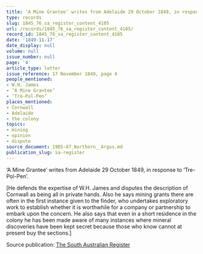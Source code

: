 ```yaml
---
title: ‘A Mine Grantee’ writes from Adelaide 29 October 1849, in response to ‘Tre-Pol-Pen’.
type: records
slug: 1845_76_sa_register_content_4105
url: /records/1845_76_sa_register_content_4105/
record_id: 1845_76_sa_register_content_4105
date: '1849-11-17'
date_display: null
volume: null
issue_number: null
page: '4'
article_type: letter
issue_reference: 17 November 1849, page 4
people_mentioned:
- W.H. James
- ‘A Mine Grantee’
- ‘Tre-Pol-Pen’
places_mentioned:
- Cornwall
- Adelaide
- the colony
topics:
- mining
- opinion
- dispute
source_document: 1985-87_Northern__Argus.md
publication_slug: sa-register
---
```


‘A Mine Grantee’ writes from Adelaide 29 October 1849, in response to ‘Tre-Pol-Pen’.

[He defends the expertise of W.H. James and disputes the description of Cornwall as being all in private hands.  Also he says mining grants there are often in the first instance given to the finder, who undertakes exploratory work to establish whether it is worthwhile for a company or partnership to embark upon the concern.  He also says that even in a short residence in the colony he has been made aware of many instances where mineral discoveries have been kept secret because those who know cannot at present buy the sections.]

Source publication: [The South Australian Register](/publications/sa-register/)
